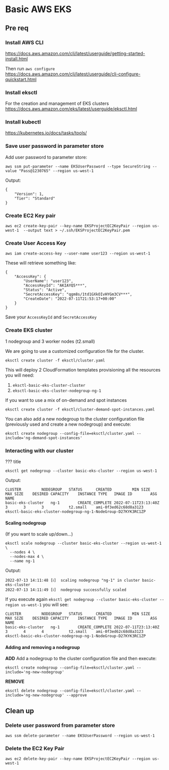 # Basic AWS EKS

## Pre req 

### Install AWS CLI
https://docs.aws.amazon.com/cli/latest/userguide/getting-started-install.html

Then run `aws configure`
https://docs.aws.amazon.com/cli/latest/userguide/cli-configure-quickstart.html

### Install eksctl
For the creation and management of EKS clusters
https://docs.aws.amazon.com/eks/latest/userguide/eksctl.html

### Install kubectl
https://kubernetes.io/docs/tasks/tools/


### Save user password in parameter store

Add user password to parameter store:

```shell
aws ssm put-parameter --name EKSUserPassword --type SecureString --value "Pass@1230765" --region us-west-1
```

Output:

```shell
{
    "Version": 1,
    "Tier": "Standard"
}
```

### Create EC2 Key pair

```shell
aws ec2 create-key-pair --key-name EKSProjectEC2KeyPair --region us-west-1  --output text > ~/.ssh/EKSProjectEC2KeyPair.pem
```
<!--
???
https://docs.aws.amazon.com/cli/latest/userguide/cli-services-ec2-keypairs.html
Setting permissions:

chmod 400 MyKeyPair.pem
-->


<!--
Deploy CloudFormation template
We are creating a user with CFN so the create an access key we need first the user
-->

### Create User Access Key

```shell
aws iam create-access-key --user-name user123 --region us-west-1
```

These will retrieve something like:

```shell
{
    "AccessKey": {
        "UserName": "user123",
        "AccessKeyId": "AKIAYQ5***",
        "Status": "Active",
        "SecretAccessKey": "qgm8s/1td1GXkOIvHYGm3CV***",
        "CreateDate": "2022-07-11T21:53:17+00:00"
    }
}
```

Save your `AccessKeyId` and `SecretAccessKey`


### Create EKS cluster
1 nodegroup and 3 worker nodes (t2.small)

We are going to use a customized configuration file for the cluster.

```shell
eksctl create cluster -f eksctl/cluster.yaml
```

This will deploy 2 CloudFormation templates provisioning all the resources you will need:
1. `eksctl-basic-eks-cluster-cluster`
2. `eksctl-basic-eks-cluster-nodegroup-ng-1`

If you want to use a mix of on-demand and spot instances

```
eksctl create cluster -f eksctl/cluster-demand-spot-instances.yaml
```

You can also add a new nodegroup to the cluster configuration file (previously used and create a new nodegroup) and execute:

```shell
eksctl create nodegroup --config-file=eksctl/cluster.yaml --include='ng-demand-spot-instances'
```


### Interacting with our cluster 

??? title

```shell
eksctl get nodegroup --cluster basic-eks-cluster --region us-west-1
```

Output:

```
CLUSTER			NODEGROUP	STATUS		CREATED			MIN SIZE	MAX SIZE	DESIRED CAPACITY	INSTANCE TYPE	IMAGE ID		ASG NAME
basic-eks-cluster	ng-1		CREATE_COMPLETE	2022-07-11T23:13:40Z	3		3		3			t2.small	ami-0f3ed62c68d8a3123	eksctl-basic-eks-cluster-nodegroup-ng-1-NodeGroup-D27KYK3RC1ZP
```

#### Scaling nodegroup
(If you want to scale up/down...)


```shell
eksctl scale nodegroup --cluster basic-eks-cluster --region us-west-1 \
  --nodes 4 \
  --nodes-max 4 \
  --name ng-1
```

Output:

```
2022-07-13 14:11:48 [ℹ]  scaling nodegroup "ng-1" in cluster basic-eks-cluster
2022-07-13 14:11:49 [ℹ]  nodegroup successfully scaled
```

If you execute again `eksctl get nodegroup --cluster basic-eks-cluster --region us-west-1` you will see:

```
CLUSTER			NODEGROUP	STATUS		CREATED			MIN SIZE	MAX SIZE	DESIRED CAPACITY	INSTANCE TYPE	IMAGE ID		ASG NAME
basic-eks-cluster	ng-1		CREATE_COMPLETE	2022-07-11T23:13:40Z	3		4		4			t2.small	ami-0f3ed62c68d8a3123	eksctl-basic-eks-cluster-nodegroup-ng-1-NodeGroup-D27KYK3RC1ZP
```

#### Adding and removing a nodegroup

**ADD**
Add a nodegroup to the cluster configuration file and then execute:

```shell
eksctl create nodegroup --config-file=eksctl/cluster.yaml --include='ng-new-nodegroup'
```

**REMOVE**

```shell
eksctl delete nodegroup --config-file=eksctl/cluster.yaml --include='ng-new-nodegroup' --approve 
```


## Clean up

### Delete user password from parameter store

```shell
aws ssm delete-parameter --name EKSUserPassword --region us-west-1
```

### Delete the EC2 Key Pair

```shell
aws ec2 delete-key-pair --key-name EKSProjectEC2KeyPair --region us-west-1
```